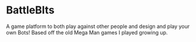 # BattleBIts
A game platform to both play against other people and design and play your own Bots! Based off the old Mega Man games I played growing up.
